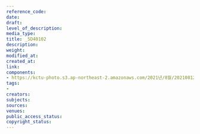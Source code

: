 ```yaml
---
reference_code: 
date: 
draft: 
level_of_description: 
media_type: 
title: _5D40102
description: 
weight: 
modified_at: 
created_at: 
link: 
components:
- https://kctu-photo.s3.ap-northeast-2.amazonaws.com/2021년/8월/20210812_코로나19+방역대책+진단+토론회/_5D40102.jpg
tags:
- 
creators: 
subjects: 
sources: 
venues: 
public_access_status: 
copyright_status: 
---
```

